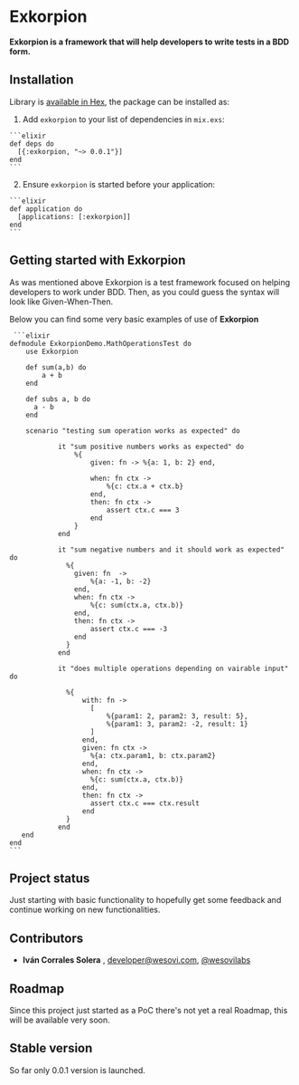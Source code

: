 # Exkorpion

**Exkorpion is a framework that will help developers to write tests in a BDD form.**

## Installation

Library is [available in Hex](http://hexdocs.pm/exkorpion), the package can be installed as:

  1. Add `exkorpion` to your list of dependencies in `mix.exs`:

    ```elixir
    def deps do
      [{:exkorpion, "~> 0.0.1"}]
    end
    ```

  2. Ensure `exkorpion` is started before your application:

    ```elixir
    def application do
      [applications: [:exkorpion]]
    end
    ```

## Getting started with Exkorpion

As was mentioned above Exkorpion is a test framework focused on helping developers to work under BDD.  Then, as you could guess the syntax
will look like Given-When-Then.  

Below you can find some very basic examples of use of **Exkorpion**


     ```elixir
    defmodule ExkorpionDemo.MathOperationsTest do
        use Exkorpion
    
        def sum(a,b) do
            a + b
        end
    
        def subs a, b do
          a - b
        end
        
        scenario "testing sum operation works as expected" do
        
                it "sum positive numbers works as expected" do
                    %{
                        given: fn -> %{a: 1, b: 2} end,
        
                        when: fn ctx ->
                            %{c: ctx.a + ctx.b}
                        end,
                        then: fn ctx ->
                            assert ctx.c === 3
                        end
                    }
                end
        
                it "sum negative numbers and it should work as expected" do
                  %{
                    given: fn  ->
                        %{a: -1, b: -2}
                    end,
                    when: fn ctx ->
                        %{c: sum(ctx.a, ctx.b)}
                    end,
                    then: fn ctx ->
                        assert ctx.c === -3
                    end
                  }
                end
        
                it "does multiple operations depending on vairable input" do
        
                  %{
                      with: fn ->
                        [
                            %{param1: 2, param2: 3, result: 5},
                            %{param1: 3, param2: -2, result: 1}
                        ]
                      end,
                      given: fn ctx ->
                        %{a: ctx.param1, b: ctx.param2}
                      end,
                      when: fn ctx ->
                        %{c: sum(ctx.a, ctx.b)}
                      end,
                      then: fn ctx ->
                        assert ctx.c === ctx.result
                      end
                  }
                end
       end
    end
    ```
    
    
## Project status

Just starting with basic functionality to hopefully get some feedback and continue working on new functionalities.
    

## Contributors

- **Iván Corrales Solera** , <developer@wesovi.com>, [@wesovilabs](https://www.twitter.com/wesovilabs)

## Roadmap

Since this project just started as a PoC  there's not yet a real Roadmap,  this will be available very soon.

## Stable version

So far only 0.0.1 version is launched. 